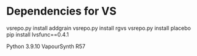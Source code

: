 # Dependencies for VS

vsrepo.py install addgrain
vsrepo.py install rgvs
vsrepo.py install placebo
pip install lvsfunc==0.4.1


Python 3.9.10
VapourSynth R57
